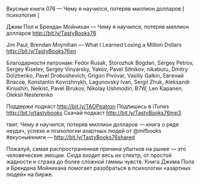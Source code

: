 
Вкусные книги 076 — Чему я научился, потеряв миллион долларов [ психология ]

Джим Пол и Брендан Мойнихан — Чему я научился, потеряв миллион долларов http://bit.ly/TastyBooks76

Jim Paul, Brendan Moynihan — What I Learned Losing a Million Dollars  http://bit.ly/TastyBooks76en

Благодарности патронам:
Fedor Rusak, Storozhuk Bogdan, Sergey Petrov, Sergey Kiselev, Sergey Vinyarsky, Yakov, Pavel Sitnikov, nikaburu, Dmitry Dolzhenko, Pavel Drobushevich, Grigori Pivovar, Vasiliy Galkin, Евгений Власов, Konstantin Kovrizhnykh, Lagunovsky Ivan, Sergii Zhuk, Aleksandr Kiriushin, Neikist, Pavel Birukov, Nikolay Ushmodin, B7W, Leo Kapanen, Oleksii Nesterenko

Поддержи подкаст http://bit.ly/TAOPpatron
Подпишись в iTunes http://bit.ly/tastybooks
Скачай подкаст http://bit.ly/TastyBooks76mp3

твит:
Чему я научился, потеряв миллион долларов — книга о ряде неудач, успехе и психологии азартных людей от @mifbooks #вкусныекниги — http://bit.ly/TastyBooks76shared

Пожалуй, самая распространенная причина убытков на рынке — это человеческие эмоции. Сюда входит весь их спектр, от простой жадности и страха до более сложной гаммы чувств. Книга Джима Пола и Брендана Мойнихана помогает разобраться в психологии «азартных людей» на бирже.
